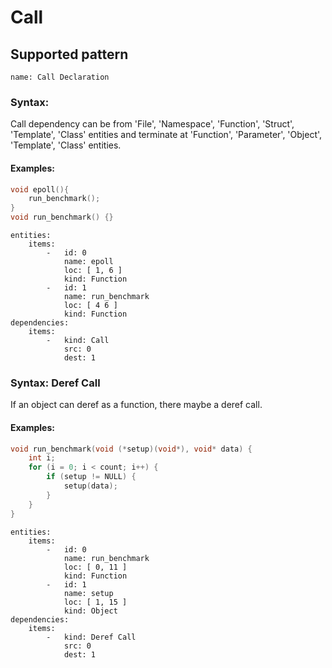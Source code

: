 # Call


## Supported pattern
```
name: Call Declaration
```
### Syntax: 
Call dependency can be from 'File', 'Namespace', 'Function', 'Struct', 'Template',  'Class' entities and terminate at 'Function', 'Parameter',  'Object', 'Template', 'Class' entities.

#### Examples: 

``` cpp
void epoll(){
    run_benchmark();
}
void run_benchmark() {}
```

``` 
entities:
    items:
        -   id: 0
            name: epoll
            loc: [ 1, 6 ]
            kind: Function
        -   id: 1
            name: run_benchmark
            loc: [ 4 6 ]
            kind: Function
dependencies:
    items:
        -   kind: Call
            src: 0
            dest: 1
```


### Syntax: Deref Call
If an object can deref as a function, there maybe a deref call.

#### Examples: 
``` cpp
void run_benchmark(void (*setup)(void*), void* data) {
    int i;
    for (i = 0; i < count; i++) {
        if (setup != NULL) {
            setup(data);
        }
    }
}
```

``` 
entities:
    items:
        -   id: 0
            name: run_benchmark
            loc: [ 0, 11 ]
            kind: Function
        -   id: 1
            name: setup
            loc: [ 1, 15 ]
            kind: Object
dependencies:
    items:
        -   kind: Deref Call
            src: 0
            dest: 1
```